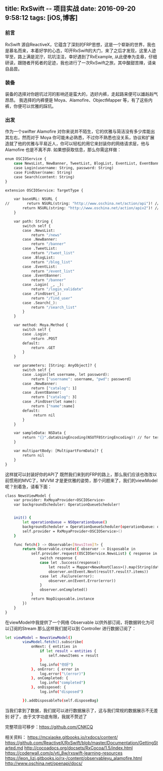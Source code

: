 title: RxSwift -- 项目实战
date: 2016-09-20 9:58:12
tags: [iOS,博客]
---

### 前言
RxSwift  源自ReactiveX，它蕴含了深刻的FRP思想，这是一个崭新的世界，我也是慕名而来，本着好学的心态，叩开RxSwift的大门，来了之后才发现，这里人迹罕至，路上满是泥泞，坑坑洼洼，幸好遇到了RxExample, 从此便奉为圭皋，仔细研读，跟随者开拓者的足迹，我也进行了一次RxSwift之旅，其中酸甜苦辣，请亲自品尝。

### 装备
装备的选择对你趟坑过河的影响还是蛮大的，选好内裤，走起路来便可以雄赳赳气昂昂。 我选择的内裤便是 Moya、Alamofire、ObjectMapper 等，有了这些内裤，你便可以优雅的踩坑。

### 出发

作为一个swifter Alamofire 对你来说并不陌生，它的优雅与简洁没有多少库能出其左右，然而对于 Moya 你可能未必熟悉，不过你不熟悉也没关系，协议和扩展造就了他的优雅与平易近人，你可以轻松的用它来封装你的网络请求层，他与Alamofire 也是不离不弃.
如果想获取信息，那么你需这样做：
```bash
enum OSCIOService {
    case NewsList, NewBanner, TweetList, BlogList, EventList, EventBanner
    case Login(username: String, password: String)
    case FindUser(name: String)
    case Search(content: String)
}

extension OSCIOService: TargetType {

    var baseURL: NSURL {
//        return NSURL(string: "http://www.oschina.net/action/api")! //XML格式
        return NSURL(string: "http://www.oschina.net/action/apiv2")! //JSON格式
    }

    var path: String {
        switch self {
        case .NewsList:
            return "/news"
        case .NewBanner:
            return "/banner"
        case .TweetList:
            return "/tweet_list"
        case .BlogList:
            return "/blog_list"
        case .EventList:
            return "/event_list"
        case .EventBanner:
            return "/banner"
        case .Login( _, _):
            return "/login_validate"
        case .FindUser(_):
            return "/find_user"
        case .Search(_):
            return "/search_list"
        }
    }

    var method: Moya.Method {
        switch self {
        case .Login:
            return .POST
        default:
            return .GET
        }
    }

    var parameters: [String: AnyObject]? {
        switch self {
        case .Login(let username, let password):
            return ["username": username, "pwd": password]
        case .NewBanner:
            return ["catalog": 1]
        case .EventBanner:
            return ["catalog": 3]
        case .FindUser(let name):
            return ["name":name]
        default:
             return nil
        }
    }

    var sampleData: NSData {
        return "{}".dataUsingEncoding(NSUTF8StringEncoding)! // for test
    }

    var multipartBody: [MultipartFormData]? {
        return nil
    }
}
```
这样就可以封装好你的API了
既然我们来到的FRP的路上，那么我们应该也改改以前惯用的MVC了，MVVM 才是更优雅的姿势，那个问题来了，我们的viewModel 呢？别着急，请看下面：
```bash
class NewsViewModel {
    var provider: RxMoyaProvider<OSCIOService>
    var backgroundScheduler: OperationQueueScheduler!


    init() {
        let operationQueue = NSOperationQueue()
        backgroundScheduler = OperationQueueScheduler(operationQueue: operationQueue)
        self.provider = RxMoyaProvider<OSCIOService>()
    }

    func fetch() -> Observable<[NewsItem]?> {
        return Observable.create({ observer -> Disposable in
            self.provider.request(OSCIOService.NewsList) { response in
                switch response {
                case let .Success(response):
                    let result = Mapper<NewsRootClass>().map(String(data: response.data, encoding:  NSUTF8StringEncoding))
                    observer.on(Event.Next(result?.result?.items))
                case let .Failure(error):
                    observer.on(Event.Error(error))
                }
                observer.onCompleted()
            }
            return NopDisposable.instance
        })
    }
}
```
在viewModel中我提供了一个网络 Observable 以供外部订阅，将数据转化为可以订阅的Stream
那么这样我们就可以到 Controller 进行数据订阅了：
```bash
let viewModel = NewsViewModel()
        viewModel.fetch().subscribe(
            onNext: { entities in
                if let result = entities {
                    self.newsItems = result
                }
                log.info("你好")
            }, onError: { error in
                log.error("\(error)")
            }, onCompleted: {
                log.info("completed")
            }, onDisposed: {
                log.info("disposed")

        }).addDisposableTo(self.disposeBag)

```
当我们拿到了数据，我们就可以进行数据展示了，这与我们常规的数据展示不无差别
好了，由于文字功底有限，我就不赘述了

完整项目可移步：https://github.com/CNKCQ

相关资料：
https://mcxiaoke.gitbooks.io/rxdocs/content/
https://github.com/ReactiveX/RxSwift/blob/master/Documentation/GettingStarted.md
http://cocoadocs.org/docsets/RxCocoa/1.5/index.html
https://coderwall.com/p/vti_8w/rxswift-learning-resources
https://leon_lizi.gitbooks.io/rx-/content/observableyu_alamofire.html
http://www.oschina.net/openapi/docs/
